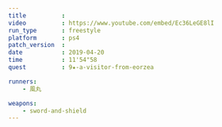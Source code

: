 ```yaml
---
title          :
video          : https://www.youtube.com/embed/Ec36LeGE8lI
run_type       : freestyle
platform       : ps4
patch_version  : 
date           : 2019-04-20
time           : 11'54"58
quest          : 9★-a-visitor-from-eorzea

runners:
    - 風丸

weapons:
    - sword-and-shield
---
```

